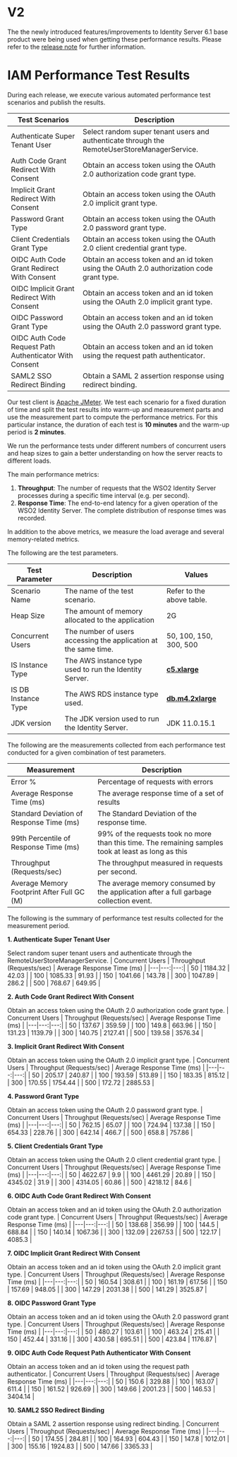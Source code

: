 # V2

The the newly introduced features/improvements to Identity Server 6.1 base product were being used when getting these performance results. Please refer to the [release note](https://is.docs.wso2.com/en/latest/references/about-this-release/) for further information.

# IAM Performance Test Results

During each release, we execute various automated performance test scenarios and publish the results.

| Test Scenarios | Description |
| --- | --- |
| Authenticate Super Tenant User | Select random super tenant users and authenticate through the RemoteUserStoreManagerService. |
| Auth Code Grant Redirect With Consent | Obtain an access token using the OAuth 2.0 authorization code grant type. |
| Implicit Grant Redirect With Consent | Obtain an access token using the OAuth 2.0 implicit grant type. |
| Password Grant Type | Obtain an access token using the OAuth 2.0 password grant type. |
| Client Credentials Grant Type | Obtain an access token using the OAuth 2.0 client credential grant type. |
| OIDC Auth Code Grant Redirect With Consent | Obtain an access token and an id token using the OAuth 2.0 authorization code grant type. |
| OIDC Implicit Grant Redirect With Consent | Obtain an access token and an id token using the OAuth 2.0 implicit grant type. |
| OIDC Password Grant Type | Obtain an access token and an id token using the OAuth 2.0 password grant type. |
| OIDC Auth Code Request Path Authenticator With Consent | Obtain an access token and an id token using the request path authenticator. |
| SAML2 SSO Redirect Binding | Obtain a SAML 2 assertion response using redirect binding. |

Our test client is [Apache JMeter](https://jmeter.apache.org/index.html). We test each scenario for a fixed duration of
time and split the test results into warm-up and measurement parts and use the measurement part to compute the
performance metrics. For this particular instance, the duration of each test is **10 minutes** and the warm-up period is **2 minutes**.

We run the performance tests under different numbers of concurrent users and heap sizes to gain a better understanding on how the server reacts to different loads.

The main performance metrics:

1. **Throughput**: The number of requests that the WSO2 Identity Server processes during a specific time interval (e.g. per second).
2. **Response Time**: The end-to-end latency for a given operation of the WSO2 Identity Server. The complete distribution of response times was recorded.

In addition to the above metrics, we measure the load average and several memory-related metrics.

The following are the test parameters.

| Test Parameter | Description | Values |
| --- | --- | --- |
| Scenario Name | The name of the test scenario. | Refer to the above table. |
| Heap Size | The amount of memory allocated to the application | 2G |
| Concurrent Users | The number of users accessing the application at the same time. | 50, 100, 150, 300, 500 |
| IS Instance Type | The AWS instance type used to run the Identity Server. | [**c5.xlarge**](https://aws.amazon.com/ec2/instance-types/) |
| IS DB Instance Type | The AWS RDS instance type used. | [**db.m4.2xlarge**](https://aws.amazon.com/rds/instance-types/) |
| JDK version | The JDK version used to run the Identity Server. | JDK 11.0.15.1  |

The following are the measurements collected from each performance test conducted for a given combination of
test parameters.

| Measurement | Description |
| --- | --- |
| Error % | Percentage of requests with errors |
| Average Response Time (ms) | The average response time of a set of results |
| Standard Deviation of Response Time (ms) | The Standard Deviation of the response time. |
| 99th Percentile of Response Time (ms) | 99% of the requests took no more than this time. The remaining samples took at least as long as this |
| Throughput (Requests/sec) | The throughput measured in requests per second. |
| Average Memory Footprint After Full GC (M) | The average memory consumed by the application after a full garbage collection event. |

The following is the summary of performance test results collected for the measurement period.

**1. Authenticate Super Tenant User**

Select random super tenant users and authenticate through the RemoteUserStoreManagerService.
|  Concurrent Users | Throughput (Requests/sec) | Average Response Time (ms) |
|---|---:|---:|
| 50 | 1184.32 | 42.03 |
| 100 | 1085.33 | 91.93 |
| 150 | 1041.66 | 143.78 |
| 300 | 1047.89 | 286.2 |
| 500 | 768.67 | 649.95 |

**2. Auth Code Grant Redirect With Consent**

Obtain an access token using the OAuth 2.0 authorization code grant type.
|  Concurrent Users | Throughput (Requests/sec) | Average Response Time (ms) |
|---|---:|---:|
| 50 | 137.67 | 359.59 |
| 100 | 149.8 | 663.96 |
| 150 | 131.23 | 1139.79 |
| 300 | 140.75 | 2127.41 |
| 500 | 139.58 | 3576.34 |

**3. Implicit Grant Redirect With Consent**

Obtain an access token using the OAuth 2.0 implicit grant type.
|  Concurrent Users | Throughput (Requests/sec) | Average Response Time (ms) |
|---|---:|---:|
| 50 | 205.17 | 240.87 |
| 100 | 193.59 | 513.89 |
| 150 | 183.35 | 815.12 |
| 300 | 170.55 | 1754.44 |
| 500 | 172.72 | 2885.53 |

**4. Password Grant Type**

Obtain an access token using the OAuth 2.0 password grant type.
|  Concurrent Users | Throughput (Requests/sec) | Average Response Time (ms) |
|---|---:|---:|
| 50 | 762.15 | 65.07 |
| 100 | 724.94 | 137.38 |
| 150 | 654.33 | 228.76 |
| 300 | 642.14 | 466.7 |
| 500 | 658.8 | 757.86 |

**5. Client Credentials Grant Type**

Obtain an access token using the OAuth 2.0 client credential grant type.
|  Concurrent Users | Throughput (Requests/sec) | Average Response Time (ms) |
|---|---:|---:|
| 50 | 4622.67 | 9.9 |
| 100 | 4461.29 | 20.89 |
| 150 | 4345.02 | 31.9 |
| 300 | 4314.05 | 60.86 |
| 500 | 4218.12 | 84.6 |

**6. OIDC Auth Code Grant Redirect With Consent**

Obtain an access token and an id token using the OAuth 2.0 authorization code grant type.
|  Concurrent Users | Throughput (Requests/sec) | Average Response Time (ms) |
|---|---:|---:|
| 50 | 138.68 | 356.99 |
| 100 | 144.5 | 688.84 |
| 150 | 140.14 | 1067.36 |
| 300 | 132.09 | 2267.53 |
| 500 | 122.17 | 4085.3 |

**7. OIDC Implicit Grant Redirect With Consent**

Obtain an access token and an id token using the OAuth 2.0 implicit grant type.
|  Concurrent Users | Throughput (Requests/sec) | Average Response Time (ms) |
|---|---:|---:|
| 50 | 160.54 | 308.61 |
| 100 | 161.19 | 617.56 |
| 150 | 157.69 | 948.05 |
| 300 | 147.29 | 2031.38 |
| 500 | 141.29 | 3525.87 |

**8. OIDC Password Grant Type**

Obtain an access token and an id token using the OAuth 2.0 password grant type.
|  Concurrent Users | Throughput (Requests/sec) | Average Response Time (ms) |
|---|---:|---:|
| 50 | 480.27 | 103.61 |
| 100 | 463.24 | 215.41 |
| 150 | 452.44 | 331.16 |
| 300 | 430.58 | 695.51 |
| 500 | 423.84 | 1176.87 |

**9. OIDC Auth Code Request Path Authenticator With Consent**

Obtain an access token and an id token using the request path authenticator.
|  Concurrent Users | Throughput (Requests/sec) | Average Response Time (ms) |
|---|---:|---:|
| 50 | 150.6 | 329.88 |
| 100 | 163.07 | 611.4 |
| 150 | 161.52 | 926.69 |
| 300 | 149.66 | 2001.23 |
| 500 | 146.53 | 3404.14 |

**10. SAML2 SSO Redirect Binding**

Obtain a SAML 2 assertion response using redirect binding.
|  Concurrent Users | Throughput (Requests/sec) | Average Response Time (ms) |
|---|---:|---:|
| 50 | 174.55 | 284.81 |
| 100 | 164.93 | 604.43 |
| 150 | 147.8 | 1012.01 |
| 300 | 155.16 | 1924.83 |
| 500 | 147.66 | 3365.33 |
